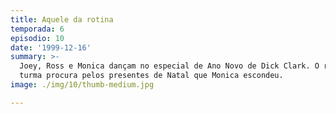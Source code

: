 ```yaml
---
title: Aquele da rotina
temporada: 6
episodio: 10
date: '1999-12-16'
summary: >-
  Joey, Ross e Monica dançam no especial de Ano Novo de Dick Clark. O resto da
  turma procura pelos presentes de Natal que Monica escondeu.
image: ./img/10/thumb-medium.jpg

---
```

